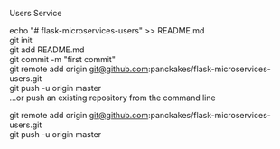 Users Service
  
echo "# flask-microservices-users" >> README.md  
git init  
git add README.md  
git commit -m "first commit"  
git remote add origin git@github.com:panckakes/flask-microservices-users.git  
git push -u origin master  
…or push an existing repository from the command line  
  
git remote add origin git@github.com:panckakes/flask-microservices-users.git  
git push -u origin master  
